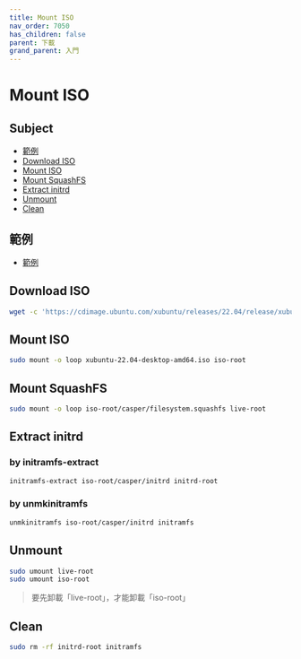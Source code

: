 ```yaml
---
title: Mount ISO
nav_order: 7050
has_children: false
parent: 下載
grand_parent: 入門
---
```



# Mount ISO


## Subject

* [範例](#範例)
* [Download ISO](#download-iso)
* [Mount ISO](#mount-iso)
* [Mount SquashFS](#mount-squashfs)
* [Extract initrd](#extract-initrd)
* [Unmount](#unmount)
* [Clean](#clean)


## 範例

* [範例](https://github.com/samwhelp/note-about-ubuntu/tree/gh-pages/_demo/download/iso/22.04-flavours)


## Download ISO

``` sh
wget -c 'https://cdimage.ubuntu.com/xubuntu/releases/22.04/release/xubuntu-22.04-desktop-amd64.iso'
```

## Mount ISO

``` sh
sudo mount -o loop xubuntu-22.04-desktop-amd64.iso iso-root
```

## Mount SquashFS

``` sh
sudo mount -o loop iso-root/casper/filesystem.squashfs live-root
```

## Extract initrd

### by initramfs-extract

``` sh
initramfs-extract iso-root/casper/initrd initrd-root
```

### by unmkinitramfs

``` sh
unmkinitramfs iso-root/casper/initrd initramfs
```

## Unmount

``` sh
sudo umount live-root
sudo umount iso-root
```

> 要先卸載「live-root」，才能卸載「iso-root」


## Clean

``` sh
sudo rm -rf initrd-root initramfs
```

